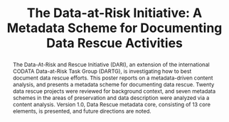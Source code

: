 ---
abstract: The Data-At-Risk and Rescue Initiative (DARI), an extension of the international
  CODATA Data-at-Risk Task Group (DARTG), is investigating how to best document data
  rescue efforts. This poster reports on a metadata-driven content analysis, and presents
  a metadata scheme for documenting data rescue. Twenty data rescue projects were
  reviewed for background context, and seven metadata schemes in the areas of preservation
  and data description were analyzed via a content analysis. Version 1.0, Data Rescue
  metadata core, consisting of 13 core elements, is presented, and future directions
  are noted.
creators:
- C. Earls, Anona
- Clary, Erin
- Greenberg, Jane
- Kirschenfeld, Aaron
- P. Murillo, Angela
- Robertson, W. Davenport
- Swauger, Shea
- L. Anderson, William
date: null
document_url: https://services.phaidra.univie.ac.at/api/object/o:378089/download
grand_parent: iPRES
institutions: []
keywords:
- data rescue
- metadata schemes
- documentation
- endangered data
- scientific data.
- lisbon
landing_page_url: https://phaidra.univie.ac.at/o:378089
language: eng
layout: publication
license: CC BY-SA 2.0 AT
notes_url: null
parent: iPRES 2013
publication_type: paper
size: 446007
slides_url: null
source_name: iPRES
stream_url: null
title: 'The Data-at-Risk Initiative: A Metadata Scheme for Documenting Data Rescue
  Activities'
year: 2013
---